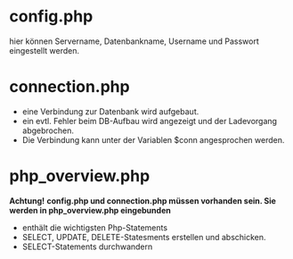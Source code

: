 # config.php
hier können Servername, Datenbankname, Username und Passwort eingestellt werden.

# connection.php
- eine Verbindung zur Datenbank wird aufgebaut.
- ein evtl. Fehler beim DB-Aufbau wird angezeigt und der Ladevorgang abgebrochen.
- Die Verbindung kann unter der Variablen $conn angesprochen werden.

# php_overview.php
**Achtung!**
**config.php und connection.php müssen vorhanden sein. Sie werden in php_overview.php eingebunden**
- enthält die wichtigsten Php-Statements
- SELECT, UPDATE, DELETE-Statesments erstellen und abschicken.
- SELECT-Statements durchwandern



<!---
- 👋 Hi, I’m @lernePHP Das ist mein erstes github repository
- 👀 I’m interested in ...
- 🌱 I’m currently learning ...
- 💞️ I’m looking to collaborate on ...
- 📫 How to reach me ...
- kleine Änderung


lernePHP/lernePHP is a ✨ special ✨ repository because its `README.md` (this file) appears on your GitHub profile.
You can click the Preview link to take a look at your changes.
--->
